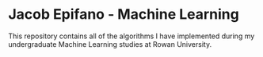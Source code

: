 # Jacob Epifano - Machine Learning
This repository contains all of the algorithms I have implemented during my undergraduate Machine Learning studies at Rowan University.